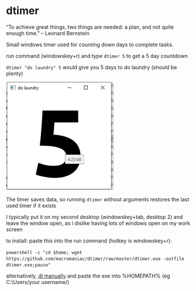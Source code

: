 # dtimer

“To achieve great things, two things are needed: a plan, and not quite enough time.” – Leonard Bernstein


Small windows timer used for counting down days to complete tasks.

run command (windowskey+r) and type `dtimer 5` to get a 5 day countdown

`dtimer "do laundry" 5` would give you 5 days to do laundry (should be plenty)

![dtimer "do laundry" 5](src/example1.PNG)

The timer saves data, so running `dtimer` without arguments restores the last used timer if it exists

I typically put it on my second desktop (windowskey+tab, desktop 2) and leave the window open, as i dislike having lots of windows open on my work screen

to install:
paste this into the run command (hotkey is windowskey+r):

`powershell -c "cd $home; wget https://github.com/macromaniac/dtimer/raw/master/dtimer.exe -outfile dtimer.exe;pause"`

alternatively, [dl manually](https://github.com/macromaniac/dtimer/raw/master/dtimer.exe) and paste the exe into %HOMEPATH% (eg C:\Users\/your username/)

